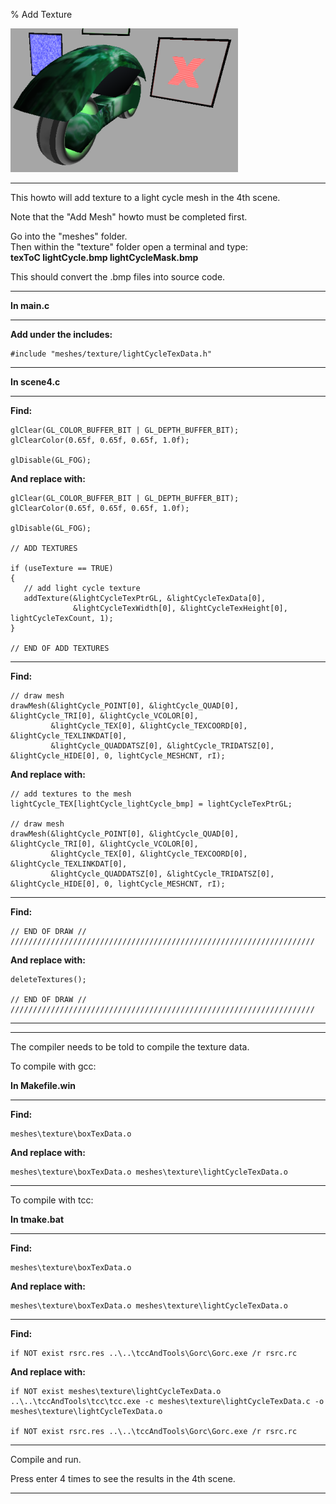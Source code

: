 % Add Texture

![](0.png)

---

This howto will add texture to a light cycle mesh in the 4th scene.

Note that the "Add Mesh" howto must be completed first.

Go into the "meshes" folder.  
Then within the "texture" folder open a terminal and type:  
**texToC lightCycle.bmp lightCycleMask.bmp**

This should convert the .bmp files into source code.

---

**In main.c**

---

**Add under the includes:**

~~~ {.c}
#include "meshes/texture/lightCycleTexData.h"
~~~

---

**In scene4.c**

---

**Find:**

~~~ {.c}
glClear(GL_COLOR_BUFFER_BIT | GL_DEPTH_BUFFER_BIT);
glClearColor(0.65f, 0.65f, 0.65f, 1.0f);

glDisable(GL_FOG);
~~~

**And replace with:**

~~~ {.c}
glClear(GL_COLOR_BUFFER_BIT | GL_DEPTH_BUFFER_BIT);
glClearColor(0.65f, 0.65f, 0.65f, 1.0f);

glDisable(GL_FOG);

// ADD TEXTURES

if (useTexture == TRUE)
{
   // add light cycle texture
   addTexture(&lightCycleTexPtrGL, &lightCycleTexData[0],
              &lightCycleTexWidth[0], &lightCycleTexHeight[0], lightCycleTexCount, 1);
}

// END OF ADD TEXTURES
~~~

---

**Find:**

~~~ {.c}
// draw mesh
drawMesh(&lightCycle_POINT[0], &lightCycle_QUAD[0], &lightCycle_TRI[0], &lightCycle_VCOLOR[0],
         &lightCycle_TEX[0], &lightCycle_TEXCOORD[0], &lightCycle_TEXLINKDAT[0],
         &lightCycle_QUADDATSZ[0], &lightCycle_TRIDATSZ[0], &lightCycle_HIDE[0], 0, lightCycle_MESHCNT, rI);
~~~

**And replace with:**

~~~ {.c}
// add textures to the mesh
lightCycle_TEX[lightCycle_lightCycle_bmp] = lightCycleTexPtrGL;

// draw mesh
drawMesh(&lightCycle_POINT[0], &lightCycle_QUAD[0], &lightCycle_TRI[0], &lightCycle_VCOLOR[0],
         &lightCycle_TEX[0], &lightCycle_TEXCOORD[0], &lightCycle_TEXLINKDAT[0],
         &lightCycle_QUADDATSZ[0], &lightCycle_TRIDATSZ[0], &lightCycle_HIDE[0], 0, lightCycle_MESHCNT, rI);
~~~

---

**Find:**

~~~ {.c}
// END OF DRAW //
////////////////////////////////////////////////////////////////////
~~~

**And replace with:**

~~~ {.c}
deleteTextures();

// END OF DRAW //
////////////////////////////////////////////////////////////////////
~~~

---

---

The compiler needs to be told to compile the texture data.

To compile with gcc:

**In Makefile.win**

---

**Find:**

~~~ {.c}
meshes\texture\boxTexData.o
~~~

**And replace with:**

~~~ {.c}
meshes\texture\boxTexData.o meshes\texture\lightCycleTexData.o 
~~~

---

To compile with tcc:

**In tmake.bat**

---

**Find:**

~~~ {.c}
meshes\texture\boxTexData.o
~~~

**And replace with:**

~~~ {.c}
meshes\texture\boxTexData.o meshes\texture\lightCycleTexData.o 
~~~

---

**Find:**

~~~ {.c}
if NOT exist rsrc.res ..\..\tccAndTools\Gorc\Gorc.exe /r rsrc.rc
~~~

**And replace with:**

~~~ {.c}
if NOT exist meshes\texture\lightCycleTexData.o ..\..\tccAndTools\tcc\tcc.exe -c meshes\texture\lightCycleTexData.c -o meshes\texture\lightCycleTexData.o

if NOT exist rsrc.res ..\..\tccAndTools\Gorc\Gorc.exe /r rsrc.rc
~~~

---

Compile and run.

Press enter 4 times to see the results in the 4th scene.

---


